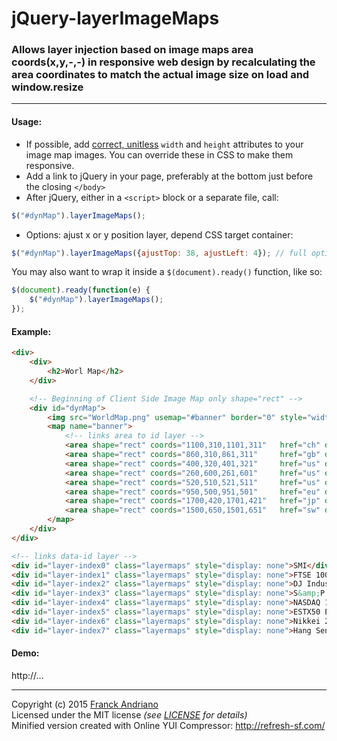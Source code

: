 # jQuery-layerImageMaps

### Allows layer injection based on image maps area coords(x,y,-,-) in responsive web design by recalculating the area coordinates to match the actual image size on load and window.resize

---

#### Usage:

* If possible, add [correct, unitless](http://dev.w3.org/html5/markup/img.html) `width` and `height` attributes to your image map images. You can override these in CSS to make them responsive.
* Add a link to jQuery in your page, preferably at the bottom just before the closing `</body>`
* After jQuery, either in a `<script>` block or a separate file, call:

```js
$("#dynMap").layerImageMaps();
```

* Options: ajust x or y position layer, depend CSS target container:

```js
$("#dynMap").layerImageMaps({ajustTop: 38, ajustLeft: 4}); // full options!
```

You may also want to wrap it inside a `$(document).ready()` function, like so:

```js
$(document).ready(function(e) {
    $("#dynMap").layerImageMaps();
});
```

#### Example:

```html
<div>
    <div>
        <h2>Worl Map</h2>
    </div>

    <!-- Beginning of Client Side Image Map only shape="rect" -->
    <div id="dynMap">
        <img src="WorldMap.png" usemap="#banner" border="0" style="width: 100%; height: auto">
        <map name="banner">
            <!-- links area to id layer -->
            <area shape="rect" coords="1100,310,1101,311"   href="ch" data-id="index0"/> 
            <area shape="rect" coords="860,310,861,311"     href="gb" data-id="index1"/>
            <area shape="rect" coords="400,320,401,321"     href="us" data-id="index2"/>
            <area shape="rect" coords="260,600,261,601"     href="us" data-id="index3"/>
            <area shape="rect" coords="520,510,521,511"     href="us" data-id="index4"/>
            <area shape="rect" coords="950,500,951,501"     href="eu" data-id="index5"/>
            <area shape="rect" coords="1700,420,1701,421"   href="jp" data-id="index6"/>
            <area shape="rect" coords="1500,650,1501,651"   href="sw" data-id="index7"/>
        </map>
    </div>
</div>

<!-- links data-id layer -->
<div id="layer-index0" class="layermaps" style="display: none">SMI</div>
<div id="layer-index1" class="layermaps" style="display: none">FTSE 100</div>
<div id="layer-index2" class="layermaps" style="display: none">DJ Industr Average</div>
<div id="layer-index3" class="layermaps" style="display: none">S&amp;P 500</div>
<div id="layer-index4" class="layermaps" style="display: none">NASDAQ 100</div>
<div id="layer-index5" class="layermaps" style="display: none">ESTX50 EUR P</div>
<div id="layer-index6" class="layermaps" style="display: none">Nikkei 225</div>
<div id="layer-index7" class="layermaps" style="display: none">Hang Seng</div>
```

#### Demo:

http://...

---

Copyright (c) 2015 [Franck Andriano](http://jservlet.com)  
Licensed under the MIT license *(see [LICENSE](https://github.com/javaguru/jQuery-layerImageMaps/blob/master/LICENSE) for details)*  
Minified version created with Online YUI Compressor: http://refresh-sf.com/
